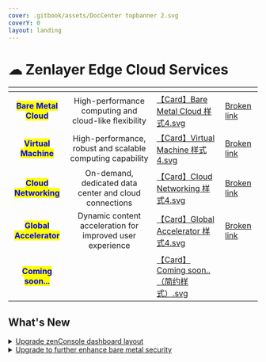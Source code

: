 ```yaml
---
cover: .gitbook/assets/DocCenter topbanner 2.svg
coverY: 0
layout: landing
---
```


# ☁ Zenlayer Edge Cloud Services

<table data-view="cards"><thead><tr><th align="center"></th><th align="center"></th><th data-hidden data-card-cover data-type="files"></th><th data-hidden data-card-target data-type="content-ref"></th></tr></thead><tbody><tr><td align="center"><mark style="color:blue;"><strong>Bare Metal Cloud</strong></mark></td><td align="center">High-performance computing and cloud-like flexibility</td><td><a href=".gitbook/assets/【Card】Bare Metal Cloud 样式4.svg">【Card】Bare Metal Cloud 样式4.svg</a></td><td><a href="broken-reference">Broken link</a></td></tr><tr><td align="center"><mark style="color:blue;"><strong>Virtual Machine</strong></mark></td><td align="center">High-performance, robust and scalable computing capability</td><td><a href=".gitbook/assets/【Card】Virtual Machine 样式4.svg">【Card】Virtual Machine 样式4.svg</a></td><td><a href="broken-reference">Broken link</a></td></tr><tr><td align="center"><mark style="color:blue;"><strong>Cloud Networking</strong></mark></td><td align="center">On-demand, dedicated data center and cloud connections</td><td><a href=".gitbook/assets/【Card】Cloud Networking 样式4.svg">【Card】Cloud Networking 样式4.svg</a></td><td><a href="broken-reference">Broken link</a></td></tr><tr><td align="center"><mark style="color:blue;"><strong>Global Accelerator</strong></mark></td><td align="center">Dynamic content acceleration for improved user experience</td><td><a href=".gitbook/assets/【Card】Global Accelerator 样式4.svg">【Card】Global Accelerator 样式4.svg</a></td><td><a href="broken-reference">Broken link</a></td></tr><tr><td align="center"><mark style="color:blue;"><strong>Coming soon...</strong></mark></td><td align="center"></td><td><a href=".gitbook/assets/【Card】Coming soon..（简约样式）.svg">【Card】Coming soon..（简约样式）.svg</a></td><td></td></tr></tbody></table>

## What's New

<details>

<summary><a href="platform/overview.md#2.-dashboard">Upgrade zenConsole dashboard layout</a></summary>

Change the position of **Menu** and **Team Management**.

</details>

<details>

<summary><a href="bare-metal-cloud/bare-metal-release-notes.md">Upgrade to further enhance bare metal security</a></summary>

* Upgrade IPMI access control
* Upgrade agent architecture

</details>
